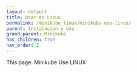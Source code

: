 ```yaml
---
layout: default
title: Usar en Linux
permalink: /minikube_linux/minikube-use-linux/
parent: Instalacion y Uso
grand_parent: Minikube
has_children: true
nav_order: 2
---
```


This page: Minikube Use LINUX 